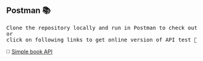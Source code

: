 ## Postman 📚
<pre>
Clone the repository locally and run in Postman to check out API test
or
click on following links to get online version of API test 🔎 </pre> 

◻️ [Simple book API](https://www.postman.com/warped-zodiac-471013/workspace/public-collection/collection/29441403-7761f41a-dcc2-4d05-93a8-9f9f10ace6ec?action=share&creator=29441403&active-environment=29441403-4b730a9c-d199-41ad-afc5-b8b58f7d77d0)
